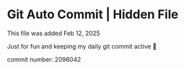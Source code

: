 # Git Auto Commit | Hidden File

This file was added Feb 12, 2025

Just for fun and keeping my daily git commit active 🤪

commit number: 2096042
